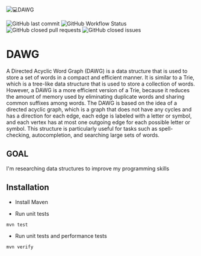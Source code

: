 ![💻DAWG](https://user-images.githubusercontent.com/102171106/214369779-21e03682-825a-441a-96ea-a7a4af98b61b.png)

![GitHub last commit](https://img.shields.io/github/last-commit/sdonkov/dawg) ![GitHub Workflow Status](https://img.shields.io/github/actions/workflow/status/sdonkov/dawg/test.yaml) ![GitHub closed pull requests](https://img.shields.io/github/issues-pr-closed/sdonkov/dawg) ![GitHub closed issues](https://img.shields.io/github/issues-closed/sdonkov/dawg)

# DAWG

A Directed Acyclic Word Graph (DAWG) is a data structure that is used to store a set of words in a compact and
efficient manner. It is similar to a Trie, which is a tree-like data structure that is used to store a collection of
words. However, a DAWG is a more efficient version of a Trie, because it reduces the amount of memory used by
eliminating duplicate words and sharing common suffixes among words. The DAWG is based on the idea of a directed acyclic
graph, which is a graph that does not have any cycles and has a direction for each edge, each edge is labeled with a
letter
or symbol, and each vertex has at most one outgoing edge for each possible letter or symbol. This structure is
particularly
useful for tasks such as spell-checking, autocompletion, and searching large sets of words.

## GOAL
I'm researching data structures to improve my programming skills

## Installation

- Install Maven

- Run unit tests 
```
mvn test
```
- Run unit tests and performance tests
```
mvn verify
```

